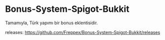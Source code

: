 # Bonus-System-Spigot-Bukkit
Tamamıyla, Türk yapımı bir bonus eklentisidir.

releases: https://github.com/Freppex/Bonus-System-Spigot-Bukkit/releases
